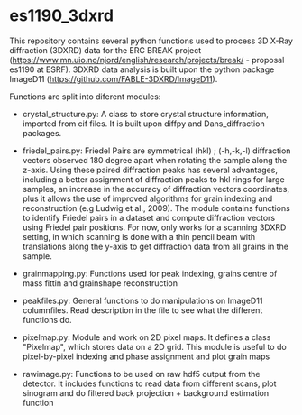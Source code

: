 # es1190_3dxrd
This repository contains several python functions used to process 3D X-Ray diffraction (3DXRD) data for the ERC BREAK project (https://www.mn.uio.no/njord/english/research/projects/break/ - proposal es1190 at ESRF). 3DXRD data analysis is built upon the python package ImageD11 (https://github.com/FABLE-3DXRD/ImageD11).

Functions are split into diferent modules:

- crystal_structure.py: A class to store crystal structure information, imported from cif files. It is built upon diffpy and Dans_diffraction packages.
  
- friedel_pairs.py: Friedel Pairs are symmetrical (hkl) ; (-h,-k,-l) diffraction vectors observed 180 degree apart when rotating the sample along the z-axis. Using these paired diffraction peaks has several advantages, including a better assignment of diffraction peaks to hkl rings for large samples, an increase in the accuracy of diffraction vectors coordinates, plus it allows the use of improved algorithms for grain indexing and reconstruction (e.g Ludwig et al., 2009). The module contains functions to identify Friedel pairs in a dataset and compute diffraction vectors using Friedel pair positions. For now, only works for a scanning 3DXRD setting, in which scanning is done with a thin pencil beam with translations along the y-axis to get diffraction data from all grains in the sample.
  
- grainmapping.py: Functions used for peak indexing, grains centre of mass fittin and grainshape reconstruction

- peakfiles.py: General functions to do manipulations on ImageD11 columnfiles. Read description in the file to see what the different functions do.

- pixelmap.py: Module and work on 2D pixel maps. It defines a class "Pixelmap", which stores data on a 2D grid. This module is useful to do pixel-by-pixel indexing and phase assignment and plot grain maps 

- rawimage.py: Functions to be used on raw hdf5 output from the detector. It includes functions to read data from different scans, plot sinogram and do filtered back projection +
background estimation function
